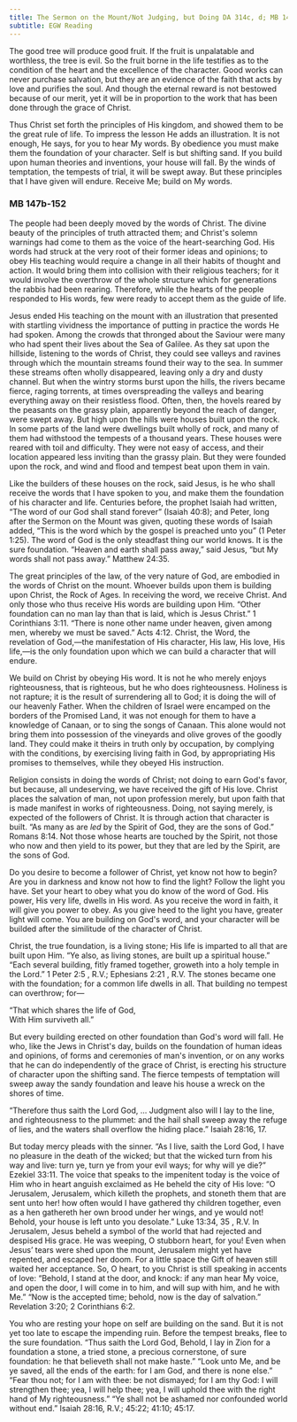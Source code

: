 ```yaml
---
title: The Sermon on the Mount/Not Judging, but Doing DA 314c, d; MB 147b-152
subtitle: EGW Reading
---
```


The good tree will produce good fruit. If the fruit is unpalatable and worthless, the tree is evil. So the fruit borne in the life testifies as to the condition of the heart and the excellence of the character. Good works can never purchase salvation, but they are an evidence of the faith that acts by love and purifies the soul. And though the eternal reward is not bestowed because of our merit, yet it will be in proportion to the work that has been done through the grace of Christ.

Thus Christ set forth the principles of His kingdom, and showed them to be the great rule of life. To impress the lesson He adds an illustration. It is not enough, He says, for you to hear My words. By obedience you must make them the foundation of your character. Self is but shifting sand. If you build upon human theories and inventions, your house will fall. By the winds of temptation, the tempests of trial, it will be swept away. But these principles that I have given will endure. Receive Me; build on My words.

### MB 147b-152

The people had been deeply moved by the words of Christ. The divine beauty of the principles of truth attracted them; and Christ's solemn warnings had come to them as the voice of the heart-searching God. His words had struck at the very root of their former ideas and opinions; to obey His teaching would require a change in all their habits of thought and action. It would bring them into collision with their religious teachers; for it would involve the overthrow of the whole structure which for generations the rabbis had been rearing. Therefore, while the hearts of the people responded to His words, few were ready to accept them as the guide of life.

Jesus ended His teaching on the mount with an illustration that presented with startling vividness the importance of putting in practice the words He had spoken. Among the crowds that thronged about the Saviour were many who had spent their lives about the Sea of Galilee. As they sat upon the hillside, listening to the words of Christ, they could see valleys and ravines through which the mountain streams found their way to the sea. In summer these streams often wholly disappeared, leaving only a dry and dusty channel. But when the wintry storms burst upon the hills, the rivers became fierce, raging torrents, at times overspreading the valleys and bearing everything away on their resistless flood. Often, then, the hovels reared by the peasants on the grassy plain, apparently beyond the reach of danger, were swept away. But high upon the hills were houses built upon the rock. In some parts of the land were dwellings built wholly of rock, and many of them had withstood the tempests of a thousand years. These houses were reared with toil and difficulty. They were not easy of access, and their location appeared less inviting than the grassy plain. But they were founded upon the rock, and wind and flood and tempest beat upon them in vain.

Like the builders of these houses on the rock, said Jesus, is he who shall receive the words that I have spoken to you, and make them the foundation of his character and life. Centuries before, the prophet Isaiah had written, “The word of our God shall stand forever” (Isaiah 40:8); and Peter, long after the Sermon on the Mount was given, quoting these words of Isaiah added, “This is the word which by the gospel is preached unto you” (1 Peter 1:25). The word of God is the only steadfast thing our world knows. It is the sure foundation. “Heaven and earth shall pass away,” said Jesus, “but My words shall not pass away.” Matthew 24:35.

The great principles of the law, of the very nature of God, are embodied in the words of Christ on the mount. Whoever builds upon them is building upon Christ, the Rock of Ages. In receiving the word, we receive Christ. And only those who thus receive His words are building upon Him. “Other foundation can no man lay than that is laid, which is Jesus Christ.” 1 Corinthians 3:11. “There is none other name under heaven, given among men, whereby we must be saved.” Acts 4:12. Christ, the Word, the revelation of God,—the manifestation of His character, His law, His love, His life,—is the only foundation upon which we can build a character that will endure.

We build on Christ by obeying His word. It is not he who merely enjoys righteousness, that is righteous, but he who does righteousness. Holiness is not rapture; it is the result of surrendering all to God; it is doing the will of our heavenly Father. When the children of Israel were encamped on the borders of the Promised Land, it was not enough for them to have a knowledge of Canaan, or to sing the songs of Canaan. This alone would not bring them into possession of the vineyards and olive groves of the goodly land. They could make it theirs in truth only by occupation, by complying with the conditions, by exercising living faith in God, by appropriating His promises to themselves, while they obeyed His instruction.

Religion consists in doing the words of Christ; not doing to earn God's favor, but because, all undeserving, we have received the gift of His love. Christ places the salvation of man, not upon profession merely, but upon faith that is made manifest in works of righteousness. Doing, not saying merely, is expected of the followers of Christ. It is through action that character is built. “As many as are _led_ by the Spirit of God, they are the sons of God.” Romans 8:14. Not those whose hearts are touched by the Spirit, not those who now and then yield to its power, but they that are led by the Spirit, are the sons of God.

Do you desire to become a follower of Christ, yet know not how to begin? Are you in darkness and know not how to find the light? Follow the light you have. Set your heart to obey what you do know of the word of God. His power, His very life, dwells in His word. As you receive the word in faith, it will give you power to obey. As you give heed to the light you have, greater light will come. You are building on God's word, and your character will be builded after the similitude of the character of Christ.

Christ, the true foundation, is a living stone; His life is imparted to all that are built upon Him. “Ye also, as living stones, are built up a spiritual house.” “Each several building, fitly framed together, groweth into a holy temple in the Lord.” 1 Peter 2:5 , R.V.; Ephesians 2:21 , R.V. The stones became one with the foundation; for a common life dwells in all. That building no tempest can overthrow; for—

“That which shares the life of God,\
With Him surviveth all.”

But every building erected on other foundation than God's word will fall. He who, like the Jews in Christ's day, builds on the foundation of human ideas and opinions, of forms and ceremonies of man's invention, or on any works that he can do independently of the grace of Christ, is erecting his structure of character upon the shifting sand. The fierce tempests of temptation will sweep away the sandy foundation and leave his house a wreck on the shores of time.

“Therefore thus saith the Lord God, ... Judgment also will I lay to the line, and righteousness to the plummet: and the hail shall sweep away the refuge of lies, and the waters shall overflow the hiding place.” Isaiah 28:16, 17.

But today mercy pleads with the sinner. “As I live, saith the Lord God, I have no pleasure in the death of the wicked; but that the wicked turn from his way and live: turn ye, turn ye from your evil ways; for why will ye die?” Ezekiel 33:11. The voice that speaks to the impenitent today is the voice of Him who in heart anguish exclaimed as He beheld the city of His love: “O Jerusalem, Jerusalem, which killeth the prophets, and stoneth them that are sent unto her! how often would I have gathered thy children together, even as a hen gathereth her own brood under her wings, and ye would not! Behold, your house is left unto you desolate.” Luke 13:34, 35 , R.V. In Jerusalem, Jesus beheld a symbol of the world that had rejected and despised His grace. He was weeping, O stubborn heart, for you! Even when Jesus’ tears were shed upon the mount, Jerusalem might yet have repented, and escaped her doom. For a little space the Gift of heaven still waited her acceptance. So, O heart, to you Christ is still speaking in accents of love: “Behold, I stand at the door, and knock: if any man hear My voice, and open the door, I will come in to him, and will sup with him, and he with Me.” “Now is the accepted time; behold, now is the day of salvation.” Revelation 3:20; 2 Corinthians 6:2.

You who are resting your hope on self are building on the sand. But it is not yet too late to escape the impending ruin. Before the tempest breaks, flee to the sure foundation. “Thus saith the Lord God, Behold, I lay in Zion for a foundation a stone, a tried stone, a precious cornerstone, of sure foundation: he that believeth shall not make haste.” “Look unto Me, and be ye saved, all the ends of the earth: for I am God, and there is none else.” “Fear thou not; for I am with thee: be not dismayed; for I am thy God: I will strengthen thee; yea, I will help thee; yea, I will uphold thee with the right hand of My righteousness.” “Ye shall not be ashamed nor confounded world without end.” Isaiah 28:16, R.V.; 45:22; 41:10; 45:17.